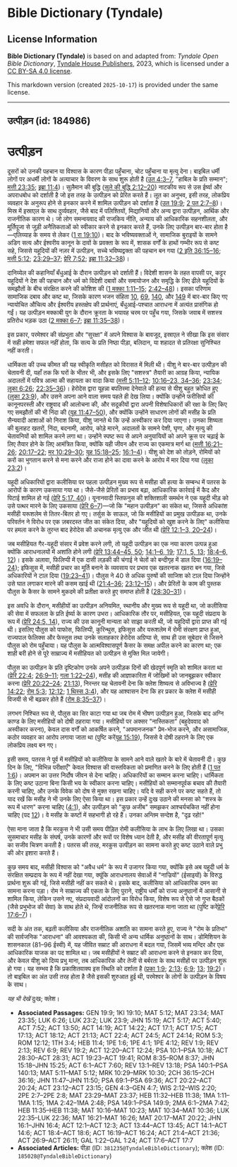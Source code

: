 # Bible Dictionary (Tyndale)

## License Information

**Bible Dictionary (Tyndale)** is based on and adapted from: _Tyndale Open Bible Dictionary_, [Tyndale House Publishers](https://tyndaleopenresources.com/), 2023, which is licensed under a [CC BY-SA 4.0 license](https://creativecommons.org/licenses/by-sa/4.0/legalcode.en).

This markdown version (created `2025-10-17`) is provided under the same license.



--------------------------------

## उत्पीड़न (id: 184986)

उत्पीड़न
========

दूसरों को उनकी पहचान या विश्वास के कारण पीड़ा पहुँचाना, चोट पहुँचाना या मृत्यु देना। बाइबिल धर्मी लोगों पर अधर्मी लोगों के अत्याचार के विवरण के साथ शुरू होती है ([उत 4:3–7](https://ref.ly/Gen4:3-Gen4:7), "हाबिल के प्रति सम्मान"; [मत्ती 23:35](https://ref.ly/Matt23:35); [इब्रा 11:4](https://ref.ly/Heb11:4))। सुलैमान की बुद्धि ([सुले की बुद्धि 2:12–20](https://ref.ly/Wis2:12-Wis2:20)) नाटकीय रूप से उस ईर्ष्या और अपराधबोध को दर्शाती है जो इस तरह के उत्पीड़न को प्रेरित करते हैं। लूत का अनुभव, इसी तरह, लोकप्रिय व्यवहार के अनुरूप होने से इनकार करने में शामिल उत्पीड़न को दर्शाता है ([उत 19:9](https://ref.ly/Gen19:9); [2 पत 2:7–8](https://ref.ly/2Pet2:7-2Pet2:8))। मिस्र में इस्राएल के साथ दुर्व्यवहार, जैसे बाद में पलिश्तियों, मिद्यानियों और अन्य द्वारा उत्पीड़न, आर्थिक और राजनीतिक कारण थे। जो लोग समन्वयवाद की राजकिय नीति, अन्याय की आधिकारिक सहनशीलता, और मूर्तिपूजा से जुड़ी अनैतिकताओं को स्वीकार करने से इनकार करते हैं, उनके लिए उत्पीड़न बार\-बार होता है—एलिय्याह के समय से लेकर ([1 रा 19:10](https://ref.ly/1Kgs19:10))। बाद के भविष्यवक्ताओं ने, सामाजिक बुराइयों के सामने अडिग सत्य और ईश्वरीय कानून के दावों के प्रवक्ता के रूप में, शासक वर्गों के हाथों गम्भीर रूप से कष्ट सहे, जिससे यहूदियों की नज़र में उत्पीड़न, सच्चे भविष्यद्वक्ता की पहचान बन गया ([2 इति 36:15–16](https://ref.ly/2Chr36:15-2Chr36:16); [मत्ती 5:12](https://ref.ly/Matt5:12); [23:29–37](https://ref.ly/Matt23:29-Matt23:37); [प्रेरि 7:52](https://ref.ly/Acts7:52); [इब्रा 11:32–38](https://ref.ly/Heb11:32-Heb11:38))।

दानिय्येल की कहानियाँ बँधुआई के दौरान उत्पीड़न को दर्शाती हैं। विदेशी शासन के तहत वापसी पर, कट्टर यहूदियों ने देश की पहचान और धर्म को विदेशी दबावों और समायोजन और समृद्धि के लिए ढीले यहूदियों के समझौतों के बीच संरक्षित करने की कोशिश की ([1 मक्का 1:11–15](https://ref.ly/1Macc1:11-1Macc1:15); [2:42–48](https://ref.ly/1Macc2:42-1Macc2:48))। इसका परिणाम सामाजिक दबाव और कष्ट था, जिसके कारण भजन संहिता [10](https://ref.ly/Ps10:1-Ps10:18), [69](https://ref.ly/Ps69:1-Ps69:36), [140](https://ref.ly/Ps140:1-Ps140:13), और [149](https://ref.ly/Ps149:1-Ps149:9) में बार\-बार किए गए न्यायोचित औचित्य और ईश्वरीय हस्तक्षेप की प्रार्थनाएं, बँधुआई\-पश्चात आराधना में अत्यंत प्रासंगिक हो गईं। यह उत्पीड़न मक्काबी युग के दौरान क्रूरता के भयावह चरम पर पहुँच गया, जिसके जवाब में सशस्त्र प्रतिरोध भड़क उठा ([2 मक्का 6–7](https://ref.ly/2Macc6:1-2Macc7:42); [इब्रा 11:35–38](https://ref.ly/Heb11:35-Heb11:38))।

इस प्रकार, परमेश्वर की संप्रभुता और “सुरक्षा” में अपने विश्वास के बावजूद, इस्राएल ने सीखा कि इस संसार में सही हमेशा सफल नहीं होता, कि सत्य के प्रति निष्ठा पीड़ा, बलिदान, या शहादत से प्रतिरक्षा सुनिश्चित नहीं करती।

धार्मिकता की उच्च कीमत की यह स्वीकृति मसीहत को विरासत में मिली थी। यीशु ने बार\-बार उत्पीड़न की चेतावनी दी, यहाँ तक कि घरों के भीतर भी, और इसके लिए "सशस्त्र" तैयारी का आग्रह किया, न्यायिक अदालतों में पवित्र आत्मा की सहायता का वादा किया ([मत्ती 5:11–12](https://ref.ly/Matt5:11-Matt5:12); [10:16–23, 34–36](https://ref.ly/Matt10:16-Matt10:23); [23:34](https://ref.ly/Matt23:34); [लूका 6:26](https://ref.ly/Luke6:26); [22:35–36](https://ref.ly/Luke22:35-Luke22:36))। हेरोदेस द्वारा यूहन्ना बपतिस्मा देनेवाले की हत्या से यीशु बहुत क्रोधित हुए ([लुका 23:9](https://ref.ly/Luke23:9)), और उसने अपना आने वाला समय पहले ही देख लिया। क्योंकि उन्होंने फरीसियों की कानूनपरस्ती और राष्ट्रवाद की आलोचना की, और सदूकीयों द्वारा अपनी विशेषाधिकारों की रक्षा के लिए किए गए समझौतों की भी निंदा की ([यूह 11:47–50](https://ref.ly/John11:47-John11:50)), और क्योंकि उन्होंने साधारण लोगों की मसीह के प्रति सैन्यवादी आशाओं को निराश किया, यीशु जानते थे कि उन्हें अस्वीकार कर दिया जाएगा। उनका शिष्यता की बुलाहट खतरों, निंदा, बदनामी, आरोप, कोड़े मारने, अदालतों के सामने पेशी, घृणा, और मृत्यु की चेतावनियों को शामिल करने लगा था। उन्होंने स्पष्ट रूप से अपने अनुयायियों को अपने क्रूस पर चढ़ाई के लिए तैयार होने के लिए आमंत्रित किया, क्योंकि यही जीवन और राज्य का एकमात्र मार्ग था ([मत्ती 16:21–26](https://ref.ly/Matt16:21-Matt16:26); [20:17–22](https://ref.ly/Matt20:17-Matt20:22); [मर 10:29–30](https://ref.ly/Mark10:29-Mark10:30); [यूह 15:18–25](https://ref.ly/John15:18-John15:25); [16:1–4](https://ref.ly/John16:1-John16:4))। यीशु को देश को तोड़ने, रोमियों को करों का भुगतान करने से मना करने और राजा होने का दावा करने के आरोप में मार दिया गया ([लूका 23:2](https://ref.ly/Luke23:2))।

यहूदी अधिकारियों द्वारा कलीसिया पर पहला उत्पीड़न मुख्य रूप से मसीहा की हत्या के सम्बन्ध में पतरस के आरोपों के कारण उकसाया गया था। जैसे\-जैसे प्रेरितों का प्रभाव बढ़ा, आधिकारिक कार्रवाई में कैद और पिटाई शामिल हो गई ([प्रेरि 5:17, 40](https://ref.ly/Acts5:17,Acts5:40))। यूनानवादी स्तिफनुस की शक्तिशाली समर्थन ने एक यहूदी भीड़ को उसे पत्थर मारने के लिए उकसाया ([प्रेरि 6–7](https://ref.ly/Acts6:1-Acts7:60))—जो कि "महान उत्पीड़न" का संकेत था, जिससे अधिकांश मसीही यरूशलेम से तितर\-बितर हो गए। तर्सुस के साऊल, जो कि मसीहियों का प्रमुख उत्पीड़क था, उनके परिवर्तन ने विरोध पर एक ज़बरदस्त जीत का संकेत दिया, और "यहूदियों को खुश करने के लिए" कलीसिया पर हमला करने के तुरन्त बाद हेरोदेस की अचानक मृत्यु एक और जीत थी ([प्रेरि 12:1–3, 20–24](https://ref.ly/Acts12:1-Acts12:3,Acts12:20-Acts12:24))।

जब मसीहियत गैर\-यहूदी संसार में प्रवेश करने लगी, तो यहूदी उत्पीड़न का एक नया कारण उत्पन्न हुआ क्योंकि आराधनालयों में अशांति होने लगी ([प्रेरि 13:44–45, 50](https://ref.ly/Acts13:44-Acts13:45,Acts13:50); [14:1–6, 19](https://ref.ly/Acts14:1-Acts14:6,Acts14:19); [17:1, 5, 13](https://ref.ly/Acts17:1,Acts17:5,Acts17:13); [18:4–6, 12](https://ref.ly/Acts18:4-Acts18:6,Acts18:12))। इसके अलावा, फिलिप्पी में एक दासी लड़की की चंगाई ने चेलों को बन्दीगृह में डाल दिया ([16:19–24](https://ref.ly/Acts16:19-Acts16:24)); इफिसुस में, मसीही प्रचार का मूर्ति बनाने के व्यवसाय पर प्रभाव एक खतरनाक खतरा बन गया, जिसे अधिकारियों ने टाल दिया ([19:23–41](https://ref.ly/Acts19:23-Acts19:41))। पौलुस ने 40 से अधिक पुरुषों की साजिश को टाल दिया जिन्होंने उसे घात लगाकर मारने की कसम खाई थी ([21:4–36](https://ref.ly/Acts21:4-Acts21:36); [23:12–15](https://ref.ly/Acts23:12-Acts23:15))। और प्रेरितों के काम की पुस्तक पौलुस के कैसर के सामने मुकदमे की प्रतीक्षा करते हुए समाप्त होती है ([28:30–31](https://ref.ly/Acts28:30-Acts28:31))।

इस अवधि के दौरान, मसीहीयों का उत्पीड़न अनियमित, स्थानीय और मुख्य रूप से यहूदी था, जो कलीसिया की सेवा में सफलता के प्रति ईर्ष्या के कारण उभरा। आधिकारिक तौर पर, मसीहियत, एक यहूदी संप्रदाय के रूप में ([प्रेरि 24:5, 14](https://ref.ly/Acts24:5,Acts24:14)), राज्य की उस कानूनी मान्यता को साझा करती थी, जो यहूदियों द्वारा प्राप्त की गई थी। इसलिए पौलुस को पाफोस, फिलिप्पी, कुरिन्थुस, इफिसुस और यरूशलेम में रोमी संरक्षण प्राप्त हुआ, राज्यपाल फेलिक्स और फेस्तुस तथा उनके सलाहकार हेरोदेस अग्रिप्पा से, साथ ही उस सूबेदार से जिसने पौलुस को रोम पहुँचाया। यह पौलुस के आत्मविश्वासपूर्ण कैसर के समक्ष अपील करने का कारण था; एक शाही बरी होने से पूरे साम्राज्य में मसीहियत को उत्पीड़न से मुक्ति मिल जायेगी।

पौलुस का उत्पीड़न के प्रति दृष्टिकोण उनके अपने उत्पीड़क दिनों की खेदपूर्ण स्मृति को शामिल करता था ([प्रेरि 22:4](https://ref.ly/Acts22:4); [26:9–11](https://ref.ly/Acts26:9-Acts26:11); [गला 1:22–24](https://ref.ly/Gal1:22-Gal1:24)), मसीह की आज्ञाकारिता में जोखिमों को जानबूझकर स्वीकार करना ([प्रेरि 20:22–24](https://ref.ly/Acts20:22-Acts20:24); [21:13](https://ref.ly/Acts21:13)), निरन्तर यह चेतावनी देना कि क्लेश शिष्यत्व से अविभाज्य है ([प्रेरि 14:22](https://ref.ly/Acts14:22); [रोम 5:3](https://ref.ly/Rom5:3); [12:12](https://ref.ly/Rom12:12); [1 थिस्स 3:4](https://ref.ly/1Thess3:4)), और यह आश्वासन देना कि हर प्रकार के क्लेश में मसीही विजयी से भी बढ़कर होते हैं ([रोम 8:35–37](https://ref.ly/Rom8:35-Rom8:37))।

लगभग निश्चित रूप से, पौलुस का सिर काटा गया था जब रोम में भीषण उत्पीड़न हुआ, जिसके बाद अग्नि काण्ड के लिए मसीहियों को दोषी ठहराया गया। मसीहियों पर अक्सर "नास्तिकता" (बहुदेववाद को अस्वीकार करना), केवल दास वर्गों को आकर्षित करने, "अपमानजनक" प्रेम\-भोज करने, और असामाजिक, कठोर व्यवहार का आरोप लगाया जाता था (पुष्टि करें[यूह 15:19](https://ref.ly/John15:19)), जिससे वे दोषी ठहराने के लिए एक लोकप्रिय लक्ष्य बन गए।

इसी समय, पतरस ने पूर्व में मसीहियों को कलीसिया के सामने आने वाले खतरे के बारे में चेतावनी दी। कुछ दिन के लिए, "विभिन्न परीक्षाएँ" केवल विश्वास की वास्तविकता को प्रमाणित करने के लिए होती हैं ([1 पत 1:6](https://ref.ly/1Pet1:6))। अपमान का उत्तर निर्दोष जीवन से देना चाहिए। अधिकारियों का सम्मान करना चाहिए। धार्मिकता के लिए कष्ट उठाना बिना किसी भय के स्वीकार करना चाहिए। मसीहियों को सम्मानपूर्वक बचाव की तैयारी करनी चाहिए, और उनके विवेक को दोष से मुक्त रखना चाहिए। यदि वे सही करने पर कष्ट सहते हैं, तो याद रखें कि मसीह ने भी उनके लिए ऐसा किया था। इस प्रकार उन्हें दुःख उठाने की मनसा को "शस्त्र के रूप में धारण" करना चाहिए ([4:1](https://ref.ly/1Pet4:1)), और उत्पीड़न को "कुछ अजीब" समझकर आश्चर्यचकित नहीं होना चाहिए (पद [12](https://ref.ly/1Pet4:12))। वे मसीह के कष्टों में सहभागी हो रहे हैं। उनका अन्तिम सन्देश है, "दृढ़ रहो!"

ऐसा माना जाता है कि मरकुस ने भी उसी समय पीड़ित रोमी कलीसिया के लाभ के लिए लिखा था। उसका सुसमाचार मसीह के संघर्ष, उनके कारणों और रूपों पर विशेष ध्यान देती है, और मसीह की वीरतापूर्ण मृत्यु का सजीव चित्रण करती है। पतरस की तरह, मरकुस उत्पीड़न का सामना करते हुए कष्ट उठाने वाले प्रभु की ओर इशारा करते हैं।

कुछ समय बाद, मसीही विश्वास को "अवैध धर्म" के रूप में उजागर किया गया, क्योंकि इसे अब यहूदी धर्म के संरक्षित सम्प्रदाय के रूप में नहीं देखा गया, क्यूंकि आराधनालय सेवाओं में "नाज्रियों" (ईसाइयों) के विरुद्ध प्रार्थना शुरू की गई, जिसे मसीही नहीं कर सकते थे। इसके बाद, कलीसिया को आधिकारिक दमन का सामना करना पड़ा। रोम ने साम्राज्य की एकता के लिए पुराने, राष्ट्रीय धर्मों को राज्य अनुष्ठानों में आसानी से शामिल किया, लेकिन उसने नए, संप्रदायवादी आंदोलनों का विरोध किया, विशेष रूप से ऐसे जो गुप्त बैठकों (जैसे प्रभुभोज की सेवा) के साथ होते थे, जिन्हें राजनीतिक रूप से खतरनाक माना जाता था (पुष्टि करें[प्रेरि 17:6–7](https://ref.ly/Acts17:6-Acts17:7))।

सदी के अंत तक, बढ़ती कलीसिया और राजनीतिक अशांति का सामना करते हुए, राज्य ने "रोम के प्रतिभा" की सार्वजनिक "आराधना" की आवश्यकता की, किसी भी अन्य धार्मिक अनुष्ठानों के साथ। डोमिशियन के शासनकाल (81–96 ईस्वी) में, यह जीवित सम्राट की आराधना में बदल गया, जिसमें भव्य मन्दिर और एक आधिकारिक याजक का पद शामिल था। जब मसीहीयों ने सम्राट की आराधना करने से इनकार कर दिया, और केवल यीशु को दिव्य प्रभु माना, तब आधिकारिक और तेजी से बर्बरता के साथ मसीहों पर उत्पीड़न शुरू हो गया। यह सम्भव है कि प्रकाशितवाक्य इस स्थिति को दर्शाता है ([प्रका 1:9](https://ref.ly/Rev1:9); [2:13](https://ref.ly/Rev2:13); [6:9](https://ref.ly/Rev6:9); [13](https://ref.ly/Rev13:1-Rev13:18); [19:2](https://ref.ly/Rev19:2))। तो बाइबिल का अंत उसी तरह होता है जैसे इसकी शुरुआत हुई थी, परमेश्वर के लोगों के उत्पीड़न के विषय के साथ।

*यह भी देखें* दुःख; क्लेश।

* **Associated Passages:** GEN 19:9; 1KI 19:10; MAT 5:12; MAT 23:34; MAT 23:35; LUK 6:26; LUK 23:2; LUK 23:9; JHN 15:19; ACT 5:17; ACT 5:40; ACT 7:52; ACT 13:50; ACT 14:19; ACT 14:22; ACT 17:1; ACT 17:5; ACT 17:13; ACT 18:12; ACT 21:13; ACT 22:4; ACT 24:5; ACT 24:14; ROM 5:3; ROM 12:12; 1TH 3:4; HEB 11:4; 1PE 1:6; 1PE 4:1; 1PE 4:12; REV 1:9; REV 2:13; REV 6:9; REV 19:2; ACT 12:20–ACT 12:24; PSA 10:1–PSA 10:18; ACT 28:30–ACT 28:31; ACT 19:23–ACT 19:41; ROM 8:35–ROM 8:37; JHN 15:18–JHN 15:25; ACT 6:1–ACT 7:60; REV 13:1–REV 13:18; PSA 140:1–PSA 140:13; MAT 5:11–MAT 5:12; MRK 10:29–MRK 10:30; 2CH 36:15–2CH 36:16; JHN 11:47–JHN 11:50; PSA 69:1–PSA 69:36; ACT 20:22–ACT 20:24; ACT 23:12–ACT 23:15; GEN 4:3–GEN 4:7; WIS 2:12–WIS 2:20; 2PE 2:7–2PE 2:8; MAT 23:29–MAT 23:37; HEB 11:32–HEB 11:38; 1MA 1:11–1MA 1:15; 1MA 2:42–1MA 2:48; PSA 149:1–PSA 149:9; 2MA 6:1–2MA 7:42; HEB 11:35–HEB 11:38; MAT 10:16–MAT 10:23; MAT 10:34–MAT 10:36; LUK 22:35–LUK 22:36; MAT 16:21–MAT 16:26; MAT 20:17–MAT 20:22; JHN 16:1–JHN 16:4; ACT 12:1–ACT 12:3; ACT 13:44–ACT 13:45; ACT 14:1–ACT 14:6; ACT 18:4–ACT 18:6; ACT 16:19–ACT 16:24; ACT 21:4–ACT 21:36; ACT 26:9–ACT 26:11; GAL 1:22–GAL 1:24; ACT 17:6–ACT 17:7
* **Associated Articles:** पीड़ा (ID: `381235@TyndaleBibleDictionary`); क्लेश (ID: `185028@TyndaleBibleDictionary`)

